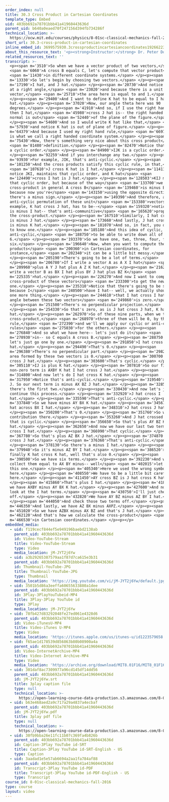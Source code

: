 ```yaml
---
order_index: null
title: 30.3 Cross Product in Cartesian Coordinates
template_type: Embed
uid: 403bb692a78701bbb41a41960443636d
parent_uid: b640a0eaed70f247156d394fb734286f
technical_location: >-
  https://ocw.mit.edu/courses/physics/8-01sc-classical-mechanics-fall-2016/week-10-rotational-motion/30.3-cross-product-in-cartesian-coordinates/30.3-cross-product-in-cartesian-coordinates
short_url: 30.3-cross-product-in-cartesian-coordinates
inline_embed_id: 3699575930.3crossproductincartesiancoordinates19266223
about_this_resource_text: '<p><strong>Instructor:</strong> Dr. Peter Dourmashkin</p>'
related_resources_text: ''
transcript: >-
  <p><span m='3510'>So when we have a vector product of two vectors,</span>
  <span m='6060'>A cross B equals C, let's compute that vector product</span>
  <span m='11430'>in different coordinate systems.</span> </p><p><span
  m='13330'>So let's begin by choosing two vectors.</span> </p><p><span
  m='17190'>I hat, and J hat.</span> </p><p><span m='20730'>And notice they're
  at a right angle,</span> <span m='23020'>and because there is a unit
  vector,</span> <span m='25710'>the area here is equal to and 1.</span>
  </p><p><span m='29400'>And I want to define K hat to be equal to I hat cross J
  hat.</span> </p><p><span m='37020'>Now, our angle theta here was 90
  degrees.</span> </p><p><span m='41910'>And so, if I use the right hand rule,
  then I hat,</span> <span m='45980'>cross J hat is-- the right handed unit
  normal is out</span> <span m='52440'>of the plane of the figure.</span>
  </p><p><span m='54600'>And so I would write K hat like that,</span> <span
  m='57930'>and notice K hat is out of plane of figure.</span> </p><p><span
  m='64379'>And because I used my right hand rule,</span> <span m='66970'>this
  is what we call a right handed coordinate system.</span> </p><p><span
  m='75430'>Now, there's something very nice about this cross product</span>
  <span m='81480'>definition.</span> </p><p><span m='82470'>Notice that there's
  a cyclic order.</span> </p><p><span m='84900'>IJK is a cyclic order.</span>
  </p><p><span m='92259'>And if you interchange any two.</span> </p><p><span
  m='93930'>For example, JIK, that's anti-cyclic.</span> </p><p><span
  m='101250'>And the cross products satisfy this cyclic rule, in that,</span>
  <span m='107610'>J cross K hat is I hat.</span> </p><p><span m='114110'>And
  notice JKI, maintains that cyclic order, and K hat</span> <span
  m='124490'>cross I hat is J hat.</span> </p><p><span m='128503'>KIJ maintains
  that cyclic order, but because of the way</span> <span m='133700'>we defined a
  cross-product in general A cross B</span> <span m='139460'>is minus B cross A,
  because now you're</span> <span m='143150'>using the opposite direction, so
  there's a minus sign.</span> </p><p><span m='149390'>And therefore, any
  anti-cyclic permutation of these unit</span> <span m='153380'>vectors, as an
  example, K hat cross J hat, has to be--</span> <span m='159320'>notice I've--
  is minus I hat-- that's anti-communitive</span> <span m='165620'>property of
  the cross-product.</span> </p><p><span m='167510'>Similarly, I hat cross K hat
  is minus J hat.</span> </p><p><span m='173660'>And lastly, J hat cross I hat
  is minus K hat.</span> </p><p><span m='181070'>And so, in fact, you only need
  to know one.</span> </p><p><span m='185180'>And this idea of cyclic, and
  anti-cyclic,</span> <span m='188750'>to be able to write down all of the other
  6.</span> </p><p><span m='193370'>So we have one, two, three, four, five,
  six.</span> </p><p><span m='196640'>Now, when you want to compute the cross
  products</span> <span m='200360'>in Cartesian coordinates, for
  instance,</span> <span m='202340'>it can be a little bit messy.</span>
  </p><p><span m='205190'>There's going to be a lot of terms.</span>
  </p><p><span m='206780'>If I write a vector A as A X I hat</span> <span
  m='209960'>plus A Y J hat plus A Z K hat.</span> </p><p><span m='216230'>And I
  write a vector B as BX I hat plus BY J hat plus BZ K</span> <span
  m='225335'>hat.</span> </p><p><span m='226270'>And now I want to compute the
  cross-product of these vectors</span> <span m='233300'>to get the new
  one.</span> </p><p><span m='235310'>Notice that there's going to be six terms,
  because I</span> <span m='240500'>have I hat-- well, we actually should say
  one more thing.</span> </p><p><span m='244610'>that I hat cross I hat-- the
  angle between these two vectors</span> <span m='249860'>is zero.</span>
  </p><p><span m='251500'>There's no perpendicular projection.</span>
  </p><p><span m='254330'>So that's zero, as is J hat cross J hat, K hat cross K
  hat.</span> </p><p><span m='262970'>So of these nine parts, when we take the
  cross-product,</span> <span m='268970'>three of them will be 0, by this
  rule,</span> <span m='272390'>and we'll we apply our cyclic or anti-cyclic
  rules</span> <span m='275030'>for the others.</span> </p><p><span
  m='276840'>And so what we have here-- let's just do it</span> <span
  m='278930'>in-- so C equals A cross B.</span> </p><p><span m='288750'>And now
  let's just go one by one.</span> </p><p><span m='291850'>I hat cross I
  hat.</span> </p><p><span m='294490'>That's 0.</span> </p><p><span
  m='296380'>There's no perpendicular part.</span> </p><p><span m='298240'>The
  area formed by these two vectors is 0.</span> </p><p><span m='300700'>I hat
  cross J hat.</span> </p><p><span m='303600'>That's cyclic.</span> </p><p><span
  m='305110'>IJ is plus K hat.</span> </p><p><span m='307810'>So our first
  non-zero term is AXBY K hat I hat cross J hat.</span> </p><p><span
  m='314800'>And now let's do I hat cross K hat.</span> </p><p><span
  m='317950'>Notice that's anti-cyclic.</span> </p><p><span m='319540'>I K minus
  J. So our next term is minus AX BZ J hat.</span> </p><p><span m='328540'>So
  there's the first two.</span> </p><p><span m='330430'>And now let's just
  continue this process.</span> </p><p><span m='332920'>J hat cross I
  hat.</span> </p><p><span m='335590'>That's anti-cyclic.</span> </p><p><span
  m='337840'>So we have minus AY BX K hat.</span> </p><p><span m='345670'>AY J
  hat across BX I hat.</span> </p><p><span m='348310'>J hat cross J hat.</span>
  </p><p><span m='350200'>That's 0.</span> </p><p><span m='351760'>So we have no
  contribution there.</span> </p><p><span m='353260'>And J hat crossed K hat,
  that is cyclic.</span> </p><p><span m='356650'>So that's plus AY BZ K
  hat.</span> </p><p><span m='362650'>And now we have our last two terms K hat
  cross I hat.</span> </p><p><span m='366990'>That cyclic.</span> </p><p><span
  m='367780'>So that's plus AZ BX J hat.</span> </p><p><span m='374870'>K hat
  cross J hat.</span> </p><p><span m='376360'>That's anti-cyclic.</span>
  </p><p><span m='378130'>So there's a minus I hat.</span> </p><p><span
  m='379940'>So it's minus AZ BY I hat.</span> </p><p><span m='386520'>And
  finally K hat cross K hat, well that's also 0.</span> </p><p><span
  m='390500'>So we have six terms.</span> </p><p><span m='392230'>And we can
  collect them equal to AX BY minus-- well</span> <span m='402015'>let's check
  this one.</span> </p><p><span m='405340'>Here we used the wrong symbol
  here.</span> </p><p><span m='408550'>We have to be a little bit careful
  here.</span> </p><p><span m='411450'>AY cross BZ is J hat cross K hat.</span>
  </p><p><span m='415860'>That's plus I hat.</span> </p><p><span m='418870'>So
  we have AXBY minus AY BX K hat.</span> </p><p><span m='427600'>And now let's
  look at the I hat terms.</span> </p><p><span m='430750'>I'll just check those
  off.</span> </p><p><span m='432820'>We have AY BZ minus AZ BY I hat.</span>
  </p><p><span m='444050'>And check those two terms off.</span> </p><p><span
  m='446350'>And lastly, we have AZ BX minus AXPZ.</span> </p><p><span
  m='451020'>So we have AZBX minus AX BZ and that's J hat.</span> </p><p><span
  m='462120'>And that's how we calculate the cross-product</span> <span
  m='466530'>in Cartesian coordinates.</span> </p><p></p>
embedded_media:
  - uid: f119cecf844ef5e949196baebd2138ab
    parent_uid: 403bb692a78701bbb41a41960443636d
    id: Video-YouTube-Stream
    title: Video-YouTube-Stream
    type: Video
    media_location: jM-JYT2j6Yw
  - uid: a3b29265387579aa1f87d7ca615e3b31
    parent_uid: 403bb692a78701bbb41a41960443636d
    id: Thumbnail-YouTube-JPG
    title: Thumbnail-YouTube-JPG
    type: Thumbnail
    media_location: 'https://img.youtube.com/vi/jM-JYT2j6Yw/default.jpg'
  - uid: 3501b5d86a3eeffa60655633880a1dee
    parent_uid: 403bb692a78701bbb41a41960443636d
    id: 3Play-3PlayYouTubeid-MP4
    title: 3Play-3Play YouTube id
    type: 3Play
    media_location: jM-JYT2j6Yw
  - uid: 78fb427d83292048fe27ed061e4328d6
    parent_uid: 403bb692a78701bbb41a41960443636d
    id: Video-iTunesU-MP4
    title: Video-iTunes U-MP4
    type: Video
    media_location: 'https://itunes.apple.com/us/itunes-u/id1223579658'
  - uid: f65ae1d178539d856863b80b08900a4a
    parent_uid: 403bb692a78701bbb41a41960443636d
    id: Video-InternetArchive-MP4
    title: Video-Internet Archive-MP4
    type: Video
    media_location: 'https://archive.org/download/MIT8.01F16/MIT8_01F16_L30v03_360p.mp4'
  - uid: 301daf8ac7309977a96cd145df14dd56
    parent_uid: 403bb692a78701bbb41a41960443636d
    id: jM-JYT2j6Yw.srt
    title: 3play caption file
    type: null
    technical_location: >-
      https://open-learning-course-data-production.s3.amazonaws.com/8-01sc-classical-mechanics-fall-2016/301daf8ac7309977a96cd145df14dd56_jM-JYT2j6Yw.srt
  - uid: b63e468aed2a9c717a29a4837a4ecbaf
    parent_uid: 403bb692a78701bbb41a41960443636d
    id: jM-JYT2j6Yw.pdf
    title: 3play pdf file
    type: null
    technical_location: >-
      https://open-learning-course-data-production.s3.amazonaws.com/8-01sc-classical-mechanics-fall-2016/b63e468aed2a9c717a29a4837a4ecbaf_jM-JYT2j6Yw.pdf
  - uid: 30fb9bba26e11fc11b07c369fa4b826b
    parent_uid: 403bb692a78701bbb41a41960443636d
    id: Caption-3Play YouTube id-SRT
    title: Caption-3Play YouTube id-SRT-English - US
    type: Caption
  - uid: 3aadad1e5e57ab6694a2aa1fa784af88
    parent_uid: 403bb692a78701bbb41a41960443636d
    id: Transcript-3Play YouTube id-PDF
    title: Transcript-3Play YouTube id-PDF-English - US
    type: Transcript
course_id: 8-01sc-classical-mechanics-fall-2016
type: course
layout: video
---
```

